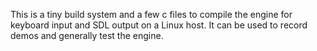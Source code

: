 This is a tiny build system and a few c files to compile the engine for keyboard input and SDL
output on a Linux host. It can be used to record demos and generally test the engine.